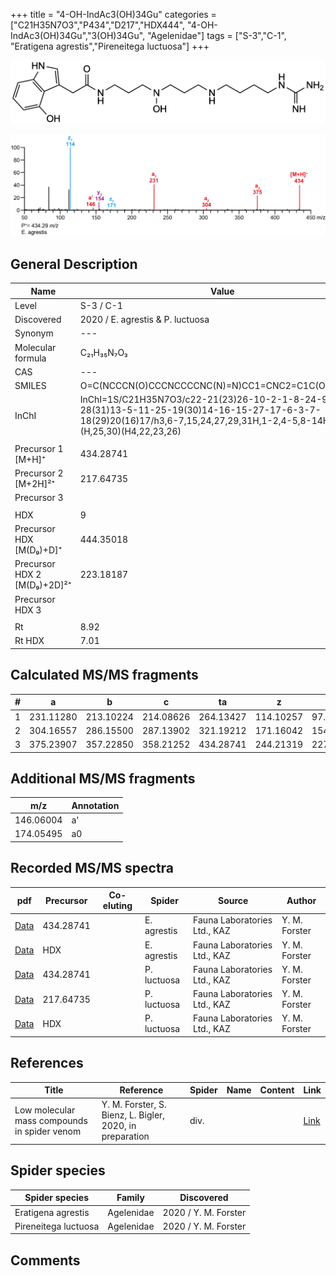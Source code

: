 +++
title = "4-OH-IndAc3(OH)34Gu"
categories = ["C21H35N7O3","P434","D217","HDX444",
"4-OH-IndAc3(OH)34Gu","3(OH)34Gu",
"Agelenidae"]
tags = ["S-3","C-1",
"Eratigena agrestis","Pireneitega luctuosa"]
+++

![](/img/4-OH-IndAc3(OH)34Gu.png)

![](/img_MSMS/434_4-OH-IndAc3(OH)34Gu_Ea.png?classes=border)

## General Description

| Name                       | Value              |
|----------------------------|--------------------|
| Level                      | S-3 / C-1          |
| Discovered                 | 2020 / E. agrestis & P. luctuosa |
| Synonym                    | ---                |
| Molecular formula          | C₂₁H₃₅N₇O₃                   |
| CAS                        | ---                |
| SMILES | O=C(NCCCN(O)CCCNCCCCNC(N)=N)CC1=CNC2=C1C(O)=CC=C2  |
| InChI  | InChI=1S/C21H35N7O3/c22-21(23)26-10-2-1-8-24-9-4-12-28(31)13-5-11-25-19(30)14-16-15-27-17-6-3-7-18(29)20(16)17/h3,6-7,15,24,27,29,31H,1-2,4-5,8-14H2,(H,25,30)(H4,22,23,26)  |
|                            |                    |
| Precursor 1 [M+H]⁺         | 434.28741                   |
| Precursor 2 [M+2H]²⁺       | 217.64735                   |
| Precursor 3                |                    |
|                            |                    |
| HDX                        | 9                   |
| Precursor HDX   [M(D₉)+D]⁺   | 444.35018                   |
| Precursor HDX 2 [M(D₉)+2D]²⁺ | 223.18187                   |
| Precursor HDX 3            |                    |
|                            |                    |
| Rt                         | 8.92                   |
| Rt HDX                     | 7.01                   |

## Calculated MS/MS fragments

| # | a         | b         | c         | ta        | z         | y         | tz        |
|---|-----------|-----------|-----------|-----------|-----------|-----------|-----------|
| 1 | 231.11280 | 213.10224 | 214.08626 | 264.13427 | 114.10257 | 97.07602 | 131.12912 |
| 2 | 304.16557 | 286.15500 | 287.13902 | 321.19212 | 171.16042 | 154.13387 | 204.18189 |
| 3 | 375.23907 | 357.22850 | 358.21252 | 434.28741 | 244.21319 | 227.18664 | 261.23974 |

## Additional MS/MS fragments

| m/z | Annotation |
|-----|------------|
| 146.06004    | a'   |
| 174.05495    | a0   |

## Recorded MS/MS spectra

| pdf                                             | Precursor | Co-eluting | Spider      | Source                       | Author        |
|-------------------------------------------------|-----------|------------|-------------|------------------------------|---------------|
| [Data](/pdf/E-agrestis/434_4-OH-IndAc3(OH)34Gu_Ea.pdf)   | 434.28741 |            | E. agrestis | Fauna Laboratories Ltd., KAZ | Y. M. Forster |
| [Data](/pdf/E-agrestis/434_4-OH-IndAc3(OH)34Gu_Ea_HDX.pdf)   | HDX |            | E. agrestis | Fauna Laboratories Ltd., KAZ | Y. M. Forster |
| [Data](/pdf/P-luctuosa/434_4-OH-IndAc3(OH)34Gu_Pl.pdf) | 434.28741 |           | P. luctuosa | Fauna Laboratories Ltd., KAZ | Y. M. Forster |
| [Data](/pdf/P-luctuosa/434_4-OH-IndAc3(OH)34Gu_Pl_2.pdf) | 217.64735 |           | P. luctuosa | Fauna Laboratories Ltd., KAZ | Y. M. Forster |
| [Data](/pdf/P-luctuosa/434_4-OH-IndAc3(OH)34Gu_Pl_HDX.pdf) | HDX |           | P. luctuosa | Fauna Laboratories Ltd., KAZ | Y. M. Forster |

## References

| Title | Reference | Spider | Name | Content | Link |
|-------|-----------|--------|------|---------|------|
| Low molecular mass compounds in spider venom      | Y. M. Forster, S. Bienz, L. Bigler, 2020, in preparation          | div.       |   |   | [Link](unknown) |

## Spider species

| Spider species     | Family     | Discovered           |
|--------------------|------------|----------------------|
| Eratigena agrestis | Agelenidae | 2020 / Y. M. Forster |
| Pireneitega luctuosa | Agelenidae | 2020 / Y. M. Forster |

## Comments